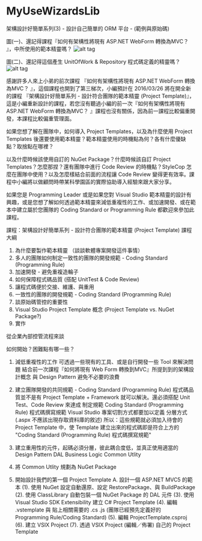 # MyUseWizardsLib
架構設計好簡單系列(3) - 設計自己簡單的 ORM 平台 - (範例與原始碼)

圖(一)、還記得課程『如何有架構性將現有 ASP.NET WebForm 轉換為MVC？ 』，中所使用的範本精靈嗎？
![alt tag](https://az787680.vo.msecnd.net/user/gelis/a49826b9-1c94-4354-b542-5491abc53d60/1456626758_60624.jpg)

圖(二)、還記得這個產生 UnitOfWork & Repository 程式碼定義的精靈嗎？
![alt tag](https://az787680.vo.msecnd.net/user/gelis/a49826b9-1c94-4354-b542-5491abc53d60/1456626724_0411.jpg)

感謝許多人來上小弟的前次課程 『如何有架構性將現有 ASP.NET WebForm 轉換為MVC？ 』，這個課程也開到了第三梯次，小編預計在 2016/03/26 將在開全新的課程 『架構設計好簡單系列 - 設計符合團隊的範本精靈 (Project Template)』，這是小編重新設計的課程，若您沒有聽過小編的前一次『如何有架構性將現有 ASP.NET WebForm 轉換為MVC？ 』課程也沒有關係，因為前一課程比較偏重開發，本課程比較偏重管理面。

如果您想了解在團隊中，如何導入 Project Templates，以及為什麼使用 Project Templates 後還要使用範本精靈？範本精靈使用的時機點為何？各有什麼優缺點？取捨點在哪裡？

以及什麼時候該使用自訂的 NuGet Package？什麼時候該自訂 Project Templates？怎麼那捏？還有團隊中進行 Code Review 的時機點？StyleCop 怎麼在團隊中使用？以及怎麼樣結合前面的流程讓 Code Review 變得更有效率。課程中小編將以做顧問時帶某科學園區的實際協助導入經驗來跟大家分享。

如果您是 Programming Leader 或是如果您對 Visual Studio 範本精靈的設計有興趣，或是您想了解如何透過範本精靈來減低重複性的工作、或加速開發、或在範本中建立屬於您團隊的 Coding Standard or Programming Rule 都歡迎來參加此課程。

課程：架構設計好簡單系列 - 設計符合團隊的範本精靈 (Project Template)
課程大綱

1. 為什麼要製作範本精靈 （談談軟體專案開發這件事情）
2. 多人的團隊如何制定一致性的團隊的開發規範 - Coding Standard (Programming Rule)
3. 加速開發 - 避免重複造輪子
4. 如何保障程式碼品質 (搭配 UnitTest & Code Review)
5. 讓程式碼便於交接、維護、與重用
7. 一致性的團隊的開發規範 - Coding Standard (Programming Rule)
8. 談原始碼管控的重要性
9. Visual Studio Project Template 概念 (Project Template vs. NuGet Package?)
10. 實作

從企業內部控管流程來談

如何開始？困難點有哪一些？
1. 減低重複性的工作
    可透過一些現有的工具、或是自行開發一些 Tool 來解決問題
    結合前一次課程『如何將現有 Web Form 轉換到MVC』所提到到的架構設計概念 與 Design Pattern
    避免不必要的浪費
2. 建立團隊開發的共同規範 - Coding Standard (Programming Rule)
    程式碼品質並不是有 Project Template + Framework 就可以解決。還必須搭配 Unit Test、Code Review 來達成
    制定規範
        Coding Standard (Programming Rule) 程式碼撰寫規範
        Visual Studio 專案切割方式都要加以定義
        分層方式 (.aspx 不應該出現存取資料庫的敘述)
        所以：這些規範就必須加入待會的 Project Template 中，使 Template 建立出來的程式碼即是符合上方的 "Coding Standard (Programming Rule) 程式碼撰寫規範"
3. 建立重用性的元件，起碼必須分層，彼此耦合度低，並真正使用適當的 Design Pattern
    DAL
    Business Logic
    Common Utlity
4. 將 Common Utlity 規劃為 NuGet Package

5. 開始設計我們的第一個 Project Template
    A. 設計一個 ASP.NET MVC5 的範本
    (1). 使用 NuGet 設定自動還原、設定 RestorePackage、與 BuildPackage
    (2). 使用 ClassLibrary 自動包裝一個 NuGet Package 的 DAL 元件
    (3). 使用 Visual Studio SDK Extensibility 建立 C# Project Template
    (4). 編輯 .vstemplate 與 貼上相關需要的 .cs .js (團隊已經預先定義好的 Programming Rule/Coding Standard)
    (5). 編輯 ProjectTemplate.csproj
    (6). 建立 VSIX Project
    (7). 透過 VSIX Project (編輯／佈署) 自己的 Project Template
